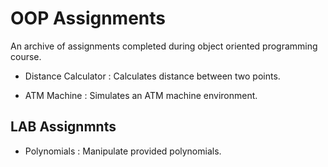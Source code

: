 # OOP Assignments
An archive of assignments completed during object oriented programming course.

- Distance Calculator : 
  Calculates distance between two points.
  
- ATM Machine :
  Simulates an ATM machine environment.
  
## LAB Assignmnts
- Polynomials :
  Manipulate provided polynomials.
